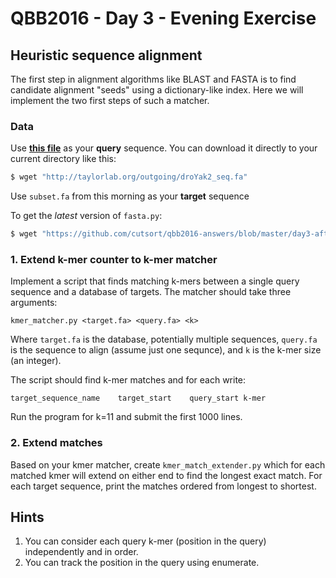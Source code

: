 # QBB2016 - Day 3 - Evening Exercise

## Heuristic sequence alignment

The first step in alignment algorithms like BLAST and FASTA is to find
candidate alignment "seeds" using a dictionary-like index. Here we will
implement the two first steps of such a matcher. 

### Data

Use **[this file](http://taylorlab.org/outgoing/droYak2_seq.fa)** as your **query** sequence. You can download it directly to your current directory like this:

```Bash
$ wget "http://taylorlab.org/outgoing/droYak2_seq.fa"
```

Use `subset.fa` from this morning as your **target** sequence

To get the _latest_ version of `fasta.py`:

```Bash
$ wget "https://github.com/cutsort/qbb2016-answers/blob/master/day3-afternoon/fasta.py"
```

### 1. Extend k-mer counter to k-mer matcher

Implement a script that finds matching k-mers between a single query 
sequence and a database of targets. The matcher should take three 
arguments:

```kmer_matcher.py <target.fa> <query.fa> <k>```

Where `target.fa` is the database, potentially multiple sequences, 
`query.fa` is the sequence to align (assume just one sequnce), and
`k` is the k-mer size (an integer).

The script should find k-mer matches and for each write:

```
target_sequence_name    target_start    query_start k-mer
```

Run the program for k=11 and submit the first 1000 lines.

### 2. Extend matches 

Based on your kmer matcher, create `kmer_match_extender.py` which for each
matched kmer will extend on either end to find the longest exact match. 
For each target sequence, print the matches ordered from longest to
shortest. 

## Hints

1. You can consider each query k-mer (position in the query) independently
   and in order.
2. You can track the position in the query using enumerate. 

